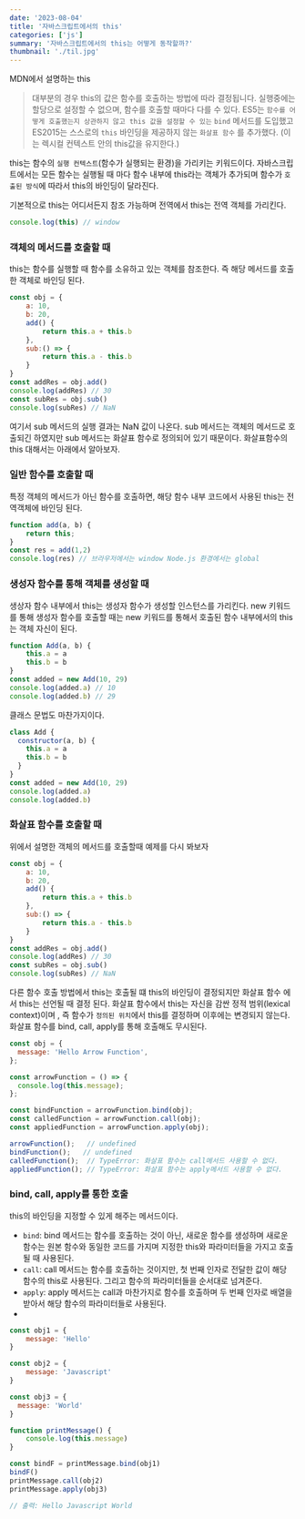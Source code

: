 ```yaml
---
date: '2023-08-04'
title: '자바스크립트에서의 this'
categories: ['js']
summary: '자바스크립트에서의 this는 어떻게 동작할까?'
thumbnail: './til.jpg'
---
```


MDN에서 설명하는 this
> 대부분의 경우 this의 값은 함수를 호출하는 방법에 따라 결정됩니다. 실행중에는 할당으로 설정할 수 없으며, 함수를 호출할 때마다 다를 수 있다. ES5는 `함수를 어떻게 호출했는지 상관하지 않고 this 값을 설정할 수 있는` `bind` 메서드를 도입했고 ES2015는 스스로의 `this` 바인딩을 제공하지 않는 `화살표 함수` 를 추가했다. (이는 렉시컬 컨텍스트 안의 this값을 유지한다.)

this는 함수의 `실행 컨텍스트`(함수가 실행되는 환경)을 가리키는 키워드이다.
자바스크립트에서는 모든 함수는 실행될 때 마다 함수 내부에 this라는 객체가 추가되며 함수가 `호출된 방식`에 따라서 this의 바인딩이 달라진다.

기본적으로 this는 어디서든지 참조 가능하며 전역에서 this는 전역 객체를 가리킨다.
```js
console.log(this) // window
```

### 객체의 메서드를 호출할 때
this는 함수를 실행할 때 함수를 소유하고 있는 객체를 참조한다. 즉 해당 메서드를 호출한 객체로 바인딩 된다.

```js
const obj = {
	a: 10,
	b: 20,
	add() {
		return this.a + this.b
	},
	sub:() => {
		return this.a - this.b
	}
}
const addRes = obj.add()
console.log(addRes) // 30
const subRes = obj.sub()
console.log(subRes) // NaN
```

여기서 sub 메서드의 실행 결과는 NaN 값이 나온다. sub 메서드는 객체의 메서드로 호출되긴 하였지만 sub 메서드는 화살표 함수로 정의되어 있기 때문이다. 화살표함수의 this 대해서는 아래에서 알아보자.

### 일반 함수를 호출할 때
특정 객체의 메서드가 아닌 함수를 호출하면, 해당 함수 내부 코드에서 사용된 this는 전역객체에 바인딩 된다.
```js
function add(a, b) {
	return this;
}
const res = add(1,2)
console.log(res) // 브라우저에서는 window Node.js 환경에서는 global
```

### 생성자 함수를 통해 객체를 생성할 때
생상자 함수 내부에서 this는 생성자 함수가 생성할 인스턴스를 가리킨다.
new 키워드를 통해 생성자 함수를 호출할 때는 new 키워드를 통해서 호출된 함수 내부에서의 this는 객체 자신이 된다.

```js
function Add(a, b) {
	this.a = a
	this.b = b
}
const added = new Add(10, 29)
console.log(added.a) // 10
console.log(added.b) // 29
```

클래스 문법도 마찬가지이다.

```js
class Add {
  constructor(a, b) {
    this.a = a
    this.b = b  
  }
}
const added = new Add(10, 29)
console.log(added.a)
console.log(added.b)

```

### 화살표 함수를 호출할 때
위에서 설명한 객체의 메서드를 호출할때 예제를 다시 봐보자
```js
const obj = {
	a: 10,
	b: 20,
	add() {
		return this.a + this.b
	},
	sub:() => {
		return this.a - this.b
	}
}
const addRes = obj.add()
console.log(addRes) // 30
const subRes = obj.sub()
console.log(subRes) // NaN
```

다른 함수 호출 방법에서 this는 호출될 떄 this의 바인딩이 결정되지만 화살표 함수 에서 this는 선언될 때 결정 된다.
화살표 함수에서 this는 자신을 감싼 정적 범위(lexical context)이며 , 즉 함수가 `정의된 위치`에서 this를 결정하며 이후에는 변경되지 않는다. 
화살표 함수를 bind, call, apply를 통해 호출해도 무시된다.

```js
const obj = {
  message: 'Hello Arrow Function',
};

const arrowFunction = () => {
  console.log(this.message);
};

const bindFunction = arrowFunction.bind(obj);
const calledFunction = arrowFunction.call(obj);
const appliedFunction = arrowFunction.apply(obj);

arrowFunction();   // undefined
bindFunction();   // undefined
calledFunction();  // TypeError: 화살표 함수는 call메서드 사용할 수 없다.
appliedFunction(); // TypeError: 화살표 함수는 apply메서드 사용할 수 없다.

```

### bind, call, apply를 통한 호출
this의 바인딩을 지정할 수 있게 해주는 메서드이다.
- `bind`: bind 메서드는 함수를 호출하는 것이 아닌, 새로운 함수를 생성하며 새로운 함수는 원본 함수와 동일한 코드를 가지며 지정한 this와 파라미터들을 가지고 호출될 때 사용된다.
- `call`: call 메서드는 함수를 호출하는 것이지만, 첫 번째 인자로 전달한 값이 해당 함수의 this로 사용된다. 그리고 함수의 파라미터들을 순서대로 넘겨준다.
- `apply`: apply 메서드는 call과 마찬가지로 함수를 호출하며 두 번째 인자로 배열을 받아서 해당 함수의 파라미터들로 사용된다.
- 
```js
const obj1 = {
	message: 'Hello'
}

const obj2 = {
	message: 'Javascript'
}

const obj3 = {
  message: 'World'
}

function printMessage() {
	console.log(this.message)
}

const bindF = printMessage.bind(obj1)
bindF()
printMessage.call(obj2)
printMessage.apply(obj3)

// 출력: Hello Javascript World
```